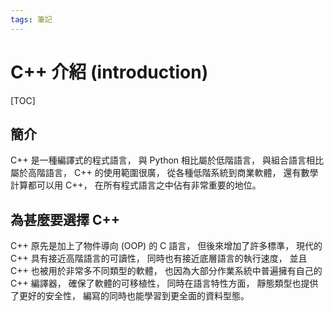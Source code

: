 ```yaml
---
tags: 筆記
---
```


# C++ 介紹 (introduction)

[TOC]

## 簡介

C++ 是一種編譯式的程式語言，
與 Python 相比屬於低階語言，
與組合語言相比屬於高階語言，
C++ 的使用範圍很廣，
從各種低階系統到商業軟體，
還有數學計算都可以用 C++，
在所有程式語言之中佔有非常重要的地位。  

## 為甚麼要選擇 C++

C++ 原先是加上了物件導向 (OOP) 的 C 語言，
但後來增加了許多標準，
現代的 C++ 具有接近高階語言的可讀性，
同時也有接近底層語言的執行速度，
並且 C++ 也被用於非常多不同類型的軟體，
也因為大部分作業系統中普遍擁有自己的 C++ 編譯器，
確保了軟體的可移植性，
同時在語言特性方面，
靜態類型也提供了更好的安全性，
編寫的同時也能學習到更全面的資料型態。  